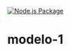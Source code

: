 [![Node.js Package](https://github.com/VG-Consultoria/modelo-1/actions/workflows/npm-publish.yml/badge.svg)](https://github.com/VG-Consultoria/modelo-1/actions/workflows/npm-publish.yml)
# modelo-1
